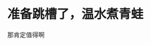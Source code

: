 # 准备跳槽了，温水煮青蛙


那肯定值得啊<img id="aimg_YzUOW" onclick="zoom(this, this.src, 0, 0, 0)" class="zoom" src="https://cdn.jsdelivr.net/gh/hishis/forum-master/public/images/patch.gif" onmouseover="img_onmouseoverfunc(this)" onload="thumbImg(this)" border="0" alt="" />
